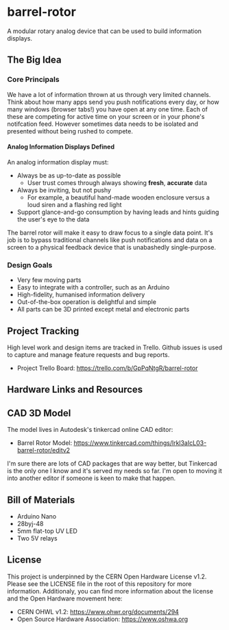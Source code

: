# barrel-rotor
A modular rotary analog device that can be used to build information displays. 

## The Big Idea
### Core Principals
We have a lot of information thrown at us through very limited channels.
Think about how many apps send you push notifications every day, or how many windows (browser tabs!) you have open at any one time. Each of these are competing for active time on your screen or in your phone's notifcation feed. However sometimes data needs to be isolated and presented without being rushed to compete.

#### Analog Information Displays Defined
An analog information display must:
* Always be as up-to-date as possible
  * User trust comes through always showing **fresh**, **accurate** data
* Always be inviting, but not pushy
  * For example, a beautiful hand-made wooden enclosure versus a loud siren and a flashing red light
* Support glance-and-go consumption by having leads and hints guiding the user's eye to the data

The barrel rotor will make it easy to draw focus to a single data point. It's job is to bypass traditional channels like push notifications and data on a screen to a physical feedback device that is unabashedly single-purpose.

### Design Goals
* Very few moving parts
* Easy to integrate with a controller, such as an Arduino
* High-fidelity, humanised information delivery
* Out-of-the-box operation is delightful and simple
* All parts can be 3D printed except metal and electronic parts

## Project Tracking
High level work and design items are tracked in Trello. Github issues is used to capture and manage feature requests and bug reports.
* Project Trello Board: https://trello.com/b/GpPqNtgR/barrel-rotor

## Hardware Links and Resources

## CAD 3D Model
The model lives in Autodesk's tinkercad online CAD editor:
* Barrel Rotor Model: https://www.tinkercad.com/things/lrkl3aIcL03-barrel-rotor/editv2

I'm sure there are lots of CAD packages that are way better, but Tinkercad
is the only one I know and it's served my needs so far. I'm open to moving it into another editor if someone is keen to make that happen.

## Bill of Materials
* Arduino Nano
* 28byj-48
* 5mm flat-top UV LED
* Two 5V relays

## License
This project is underpinned by the CERN Open Hardware License v1.2. Please see the LICENSE file in the root of this repository for more information. Additionaly, you can find more information about the license and the Open Hardware movement here:

* CERN OHWL v1.2: https://www.ohwr.org/documents/294
* Open Source Hardware Association: https://www.oshwa.org


